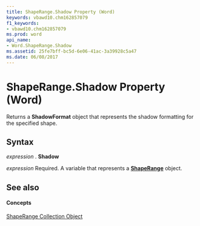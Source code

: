 ```yaml
---
title: ShapeRange.Shadow Property (Word)
keywords: vbawd10.chm162857079
f1_keywords:
- vbawd10.chm162857079
ms.prod: word
api_name:
- Word.ShapeRange.Shadow
ms.assetid: 25fe7bff-bc5d-6e06-41ac-3a39928c5a47
ms.date: 06/08/2017
---
```



# ShapeRange.Shadow Property (Word)

Returns a  **ShadowFormat** object that represents the shadow formatting for the specified shape.


## Syntax

 _expression_ . **Shadow**

 _expression_ Required. A variable that represents a **[ShapeRange](Word.shaperange.md)** object.


## See also


#### Concepts


[ShapeRange Collection Object](Word.shaperange.md)


